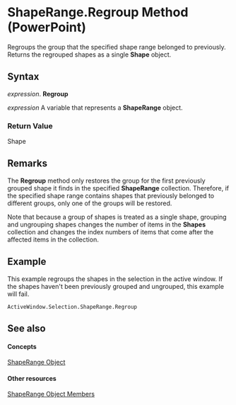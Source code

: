 
# ShapeRange.Regroup Method (PowerPoint)

Regroups the group that the specified shape range belonged to previously. Returns the regrouped shapes as a single  **Shape** object.


## Syntax

 _expression_. **Regroup**

 _expression_ A variable that represents a **ShapeRange** object.


### Return Value

Shape


## Remarks

The  **Regroup** method only restores the group for the first previously grouped shape it finds in the specified **ShapeRange** collection. Therefore, if the specified shape range contains shapes that previously belonged to different groups, only one of the groups will be restored.

Note that because a group of shapes is treated as a single shape, grouping and ungrouping shapes changes the number of items in the  **Shapes** collection and changes the index numbers of items that come after the affected items in the collection.


## Example

This example regroups the shapes in the selection in the active window. If the shapes haven't been previously grouped and ungrouped, this example will fail.


```
ActiveWindow.Selection.ShapeRange.Regroup
```


## See also


#### Concepts


[ShapeRange Object](0a194183-380e-ffb6-9336-b5bd311e917d.md)
#### Other resources


[ShapeRange Object Members](cf57a537-e6cd-ad43-45db-0683e288e850.md)
